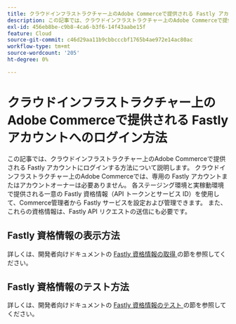 ```yaml
---
title: クラウドインフラストラクチャー上のAdobe Commerceで提供される Fastly アカウントへのログイン方法
description: この記事では、クラウドインフラストラクチャー上のAdobe Commerceで提供される Fastly アカウントにログインする方法について説明します。 クラウドインフラストラクチャー上のAdobe Commerceでは、専用の Fastly アカウントまたはアカウントオーナーは必要ありません。 各ステージング環境と実稼動環境で提供される一意の Fastly 資格情報（API トークンとサービス ID）を使用して、Commerce管理者から Fastly サービスを設定および管理できます。 また、これらの資格情報は、Fastly API リクエストの送信にも必要です。
exl-id: 456eb8be-c9b8-4ca6-b3f6-14f43aabe15f
feature: Cloud
source-git-commit: c46d29aa11b9cbbcccbf1765b4ae972e14ac80ac
workflow-type: tm+mt
source-wordcount: '205'
ht-degree: 0%

---
```


# クラウドインフラストラクチャー上のAdobe Commerceで提供される Fastly アカウントへのログイン方法

この記事では、クラウドインフラストラクチャー上のAdobe Commerceで提供される Fastly アカウントにログインする方法について説明します。 クラウドインフラストラクチャー上のAdobe Commerceでは、専用の Fastly アカウントまたはアカウントオーナーは必要ありません。 各ステージング環境と実稼動環境で提供される一意の Fastly 資格情報（API トークンとサービス ID）を使用して、Commerce管理者から Fastly サービスを設定および管理できます。 また、これらの資格情報は、Fastly API リクエストの送信にも必要です。

## Fastly 資格情報の表示方法

詳しくは、開発者向けドキュメントの [Fastly 資格情報の取得 ](https://experienceleague.adobe.com/ja/docs/commerce-cloud-service/user-guide/cdn/setup-fastly/fastly-configuration#cloud-fastly-creds) の節を参照してください。

## Fastly 資格情報のテスト方法

詳しくは、開発者向けドキュメントの [Fastly 資格情報のテスト ](https://experienceleague.adobe.com/ja/docs/commerce-cloud-service/user-guide/cdn/setup-fastly/fastly-configuration#test-the-fastly-credentials) の節を参照してください。


